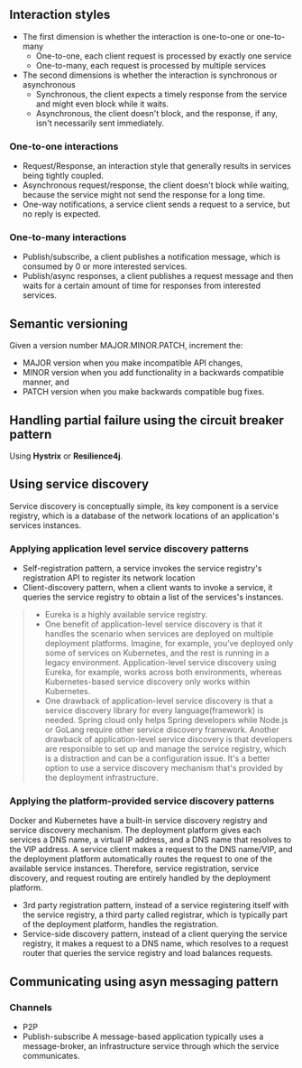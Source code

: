 ## Interaction styles
* The first dimension is whether the interaction is one-to-one or one-to-many
  * One-to-one, each client request is processed by exactly one service
  * One-to-many, each request is processed by multiple services
* The second dimensions is whether the interaction is synchronous or asynchronous
  * Synchronous, the client expects a timely response from the service and might even block while it waits.
  * Asynchronous, the client doesn't block, and the response, if any, isn't necessarily sent immediately.

### One-to-one interactions
* Request/Response, an interaction style that generally results in services being tightly coupled.
* Asynchronous request/response, the client doesn't block while waiting, because the service might not send the response for a long time.
* One-way notifications, a service client sends a request to a service, but no reply is expected.

### One-to-many interactions
* Publish/subscribe, a client publishes a notification message, which is consumed by 0 or more interested services.
* Publish/async responses, a client publishes a request message and then waits for a certain amount of time for responses from interested services.

## Semantic versioning
Given a version number MAJOR.MINOR.PATCH, increment the:

* MAJOR version when you make incompatible API changes,
* MINOR version when you add functionality in a backwards compatible manner, and
* PATCH version when you make backwards compatible bug fixes.

## Handling partial failure using the **circuit breaker pattern**
Using **Hystrix** or **Resilience4j**.

## Using service discovery
Service discovery is conceptually simple, its key component is a service registry, which is a database of the network locations of an application's services instances.
### Applying application level service discovery patterns
* Self-registration pattern, a service invokes the service registry's registration API to register its network location
* Client-discovery pattern, when a client wants to invoke a service, it queries the service registry to obtain a list of the services's instances.
>- Eureka is a highly available service registry.
>- One benefit of application-level service discovery is that it handles the scenario when services are deployed on multiple deployment platforms. Imagine, for example, you’ve deployed only some of services on Kubernetes, and the rest is running in a legacy environment. Application-level service discovery using Eureka, for example, works across both environments, whereas Kubernetes-based service discovery only works within Kubernetes.
>- One drawback of application-level service discovery is that a service discovery library for every language(framework) is needed. Spring cloud only helps Spring developers while Node.js or GoLang require other service discovery framework. Another drawback of application-level service discovery is that developers are responsible to set up and manage the service registry, which is a distraction and can be a configuration issue. It's a better option to use a service discovery mechanism that's provided by the deployment infrastructure.
### Applying the platform-provided service discovery patterns
Docker and Kubernetes have a built-in service discovery registry and service discovery mechanism. The deployment platform gives each services a DNS name, a virtual IP address, and a DNS name that resolves to the VIP address. A service client makes a request to the DNS name/VIP, and the deployment platform automatically routes the request to one of the available service instances. Therefore, service registration, service discovery, and request routing are entirely handled by the deployment platform.
* 3rd party registration pattern, instead of a service registering itself with the service registry, a third party called registrar, which is typically part of the deployment platform, handles the registration.
* Service-side discovery pattern, instead of a client querying the service registry, it makes a request to a DNS name, which resolves to a request router that queries the service registry and load balances requests.

## Communicating using asyn messaging pattern
### Channels
* P2P
* Publish-subscribe
A message-based application typically uses a message-broker, an infrastructure service through which the service communicates.
